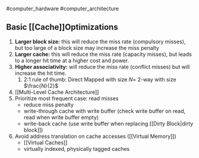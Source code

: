 #computer_hardware #computer_architecture 

## Basic [[Cache]]Optimizations
1. **Larger block size:** this will reduce the miss rate (compulsory misses), but too large of a block size may increase the miss penalty
2. **Larger cache:** this will reduce the miss rate (capacity misses), but leads to a longer hit time at a higher cost and power.
3. **Higher associativity:** will reduce the miss rate (conflict misses) but will increase the hit time.
	1. 2:1 rule of thumb: Direct Mapped with size $N=$ 2-way with size $\frac{N}{2}$
4. [[Multi-Level Cache Architecture]]
5. Prioritize most frequent case: read misses
   - reduce miss penalty
   - write-through cache with write buffer (check write buffer on read, read when write buffer empty)
   - write-back cache (use write buffer when replacing [[Dirty Block|dirty block]])
6. Avoid address translation on cache accesses ([[Virtual Memory]])
   - [[Virtual Caches]]
   - virtually indexed, physically tagged caches